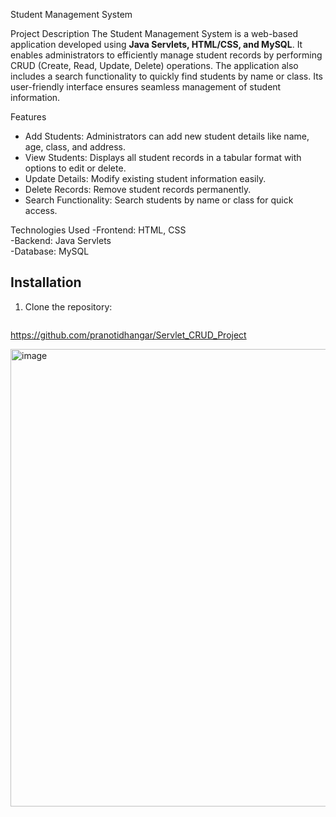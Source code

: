 Student Management System

Project Description
The Student Management System is a web-based application developed using **Java Servlets, HTML/CSS, and MySQL**. It enables administrators to efficiently manage student records by performing CRUD (Create, Read, Update, Delete) operations. The application also includes a search functionality to quickly find students by name or class. Its user-friendly interface ensures seamless management of student information.

Features
- Add Students: Administrators can add new student details like name, age, class, and address.  
- View Students: Displays all student records in a tabular format with options to edit or delete.  
- Update Details: Modify existing student information easily.  
- Delete Records: Remove student records permanently.  
- Search Functionality: Search students by name or class for quick access.

Technologies Used
-Frontend: HTML, CSS  
-Backend: Java Servlets  
-Database: MySQL  

## Installation
1. Clone the repository:  
   ```bash
  https://github.com/pranotidhangar/Servlet_CRUD_Project

<img width="1362" height="732" alt="image" src="https://github.com/user-attachments/assets/ac42f3df-3334-4eae-84a1-767cd648c5a0" />

